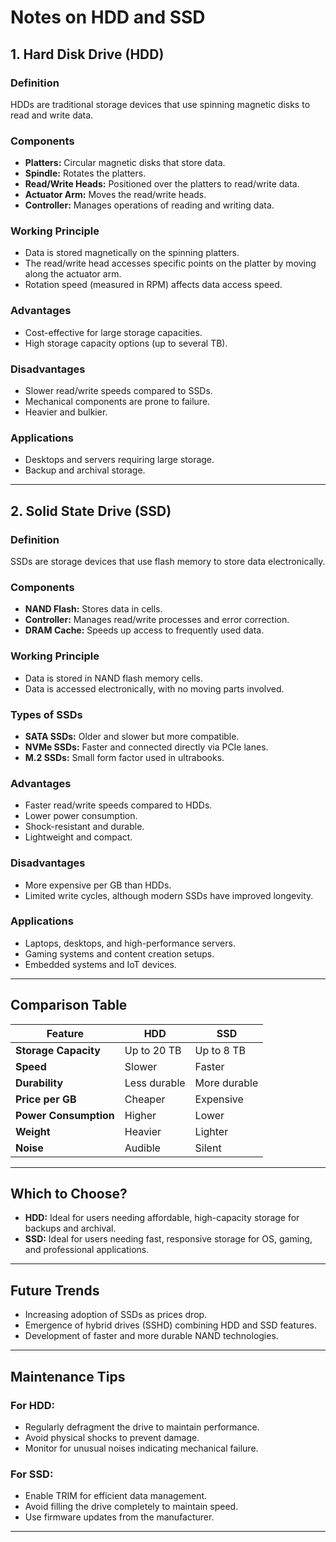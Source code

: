 
# Notes on HDD and SSD

## 1. Hard Disk Drive (HDD)

### **Definition**
HDDs are traditional storage devices that use spinning magnetic disks to read and write data.

### **Components**
- **Platters:** Circular magnetic disks that store data.
- **Spindle:** Rotates the platters.
- **Read/Write Heads:** Positioned over the platters to read/write data.
- **Actuator Arm:** Moves the read/write heads.
- **Controller:** Manages operations of reading and writing data.

### **Working Principle**
- Data is stored magnetically on the spinning platters.
- The read/write head accesses specific points on the platter by moving along the actuator arm.
- Rotation speed (measured in RPM) affects data access speed.

### **Advantages**
- Cost-effective for large storage capacities.
- High storage capacity options (up to several TB).

### **Disadvantages**
- Slower read/write speeds compared to SSDs.
- Mechanical components are prone to failure.
- Heavier and bulkier.

### **Applications**
- Desktops and servers requiring large storage.
- Backup and archival storage.

---

## 2. Solid State Drive (SSD)

### **Definition**
SSDs are storage devices that use flash memory to store data electronically.

### **Components**
- **NAND Flash:** Stores data in cells.
- **Controller:** Manages read/write processes and error correction.
- **DRAM Cache:** Speeds up access to frequently used data.

### **Working Principle**
- Data is stored in NAND flash memory cells.
- Data is accessed electronically, with no moving parts involved.

### **Types of SSDs**
- **SATA SSDs:** Older and slower but more compatible.
- **NVMe SSDs:** Faster and connected directly via PCIe lanes.
- **M.2 SSDs:** Small form factor used in ultrabooks.

### **Advantages**
- Faster read/write speeds compared to HDDs.
- Lower power consumption.
- Shock-resistant and durable.
- Lightweight and compact.

### **Disadvantages**
- More expensive per GB than HDDs.
- Limited write cycles, although modern SSDs have improved longevity.

### **Applications**
- Laptops, desktops, and high-performance servers.
- Gaming systems and content creation setups.
- Embedded systems and IoT devices.

---

## **Comparison Table**

| Feature            | HDD               | SSD               |
|---------------------|-------------------|-------------------|
| **Storage Capacity** | Up to 20 TB        | Up to 8 TB        |
| **Speed**           | Slower             | Faster            |
| **Durability**      | Less durable       | More durable      |
| **Price per GB**    | Cheaper            | Expensive         |
| **Power Consumption**| Higher             | Lower             |
| **Weight**          | Heavier            | Lighter           |
| **Noise**           | Audible            | Silent            |

---

## **Which to Choose?**
- **HDD:** Ideal for users needing affordable, high-capacity storage for backups and archival.
- **SSD:** Ideal for users needing fast, responsive storage for OS, gaming, and professional applications.

---

## **Future Trends**
- Increasing adoption of SSDs as prices drop.
- Emergence of hybrid drives (SSHD) combining HDD and SSD features.
- Development of faster and more durable NAND technologies.

---

## **Maintenance Tips**

### For HDD:
- Regularly defragment the drive to maintain performance.
- Avoid physical shocks to prevent damage.
- Monitor for unusual noises indicating mechanical failure.

### For SSD:
- Enable TRIM for efficient data management.
- Avoid filling the drive completely to maintain speed.
- Use firmware updates from the manufacturer.

---
